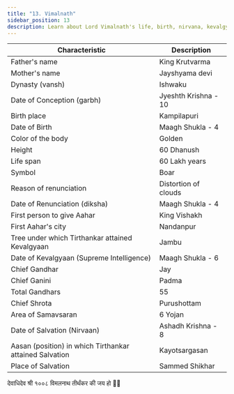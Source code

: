 ```yaml
---
title: "13. Vimalnath"
sidebar_position: 13
description: Learn about Lord Vimalnath's life, birth, nirvana, kevalgyan, and other important details.
---
```


| Characteristic | Description |
|---|---|
| Father's name | King Krutvarma |
| Mother's name | Jayshyama devi |
| Dynasty (vansh) | Ishwaku |
| Date of Conception (garbh) | Jyeshth Krishna - 10 |
| Birth place | Kampilapuri |
| Date of Birth | Maagh Shukla - 4 |
| Color of the body | Golden |
| Height | 60 Dhanush |
| Life span | 60 Lakh years |
| Symbol | Boar |
| Reason of renunciation | Distortion of clouds |
| Date of Renunciation (diksha) | Maagh Shukla - 4 |
| First person to give Aahar | King Vishakh |
| First Aahar's city | Nandanpur |
| Tree under which Tirthankar attained Kevalgyaan | Jambu |
| Date of Kevalgyaan (Supreme Intelligence) | Maagh Shukla - 6 |
| Chief Gandhar | Jay |
| Chief Ganini | Padma |
| Total Gandhars | 55 |
| Chief Shrota | Purushottam |
| Area of Samavsaran | 6 Yojan |
| Date of Salvation (Nirvaan) | Ashadh Krishna - 8 |
| Aasan (position) in which Tirthankar attained Salvation | Kayotsargasan |
| Place of Salvation | Sammed Shikhar |

<p style={{textAlign: "center", fontWeight: 'bold'}}>देवाधिदेव श्री १००८ विमलनाथ तीर्थंकर की जय हो 🙏🏻</p>